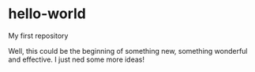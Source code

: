 # hello-world
My first repository

Well, this could be the beginning of something new, something wonderful and effective.
I just ned some more ideas!
